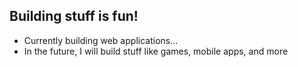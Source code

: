 ## Building stuff is fun! 
- Currently building web applications...
- In the future, I will build stuff like games, mobile apps, and more
